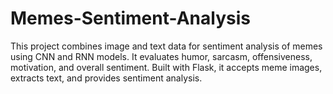 # Memes-Sentiment-Analysis
This project combines image and text data for sentiment analysis of memes using CNN and RNN models. It evaluates humor, sarcasm, offensiveness, motivation, and overall sentiment. Built with Flask, it accepts meme images, extracts text, and provides sentiment analysis.

